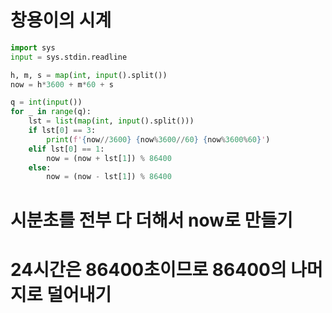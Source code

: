 # 창용이의 시계

```python
import sys
input = sys.stdin.readline

h, m, s = map(int, input().split())
now = h*3600 + m*60 + s

q = int(input())
for _ in range(q):
    lst = list(map(int, input().split()))
    if lst[0] == 3:
        print(f'{now//3600} {now%3600//60} {now%3600%60}')
    elif lst[0] == 1:
        now = (now + lst[1]) % 86400
    else:
        now = (now - lst[1]) % 86400
```

# 시분초를 전부 다 더해서 now로 만들기

# 24시간은 86400초이므로 86400의 나머지로 덜어내기
